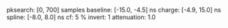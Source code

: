 pksearch:       [0, 700]        samples
baseline:       [-15.0, -4.5]   ns
charge:         [-4.9, 15.0]    ns
spline:         [-8.0, 8.0]     ns
cf:             5 %
invert:         1
attenuation:    1.0

